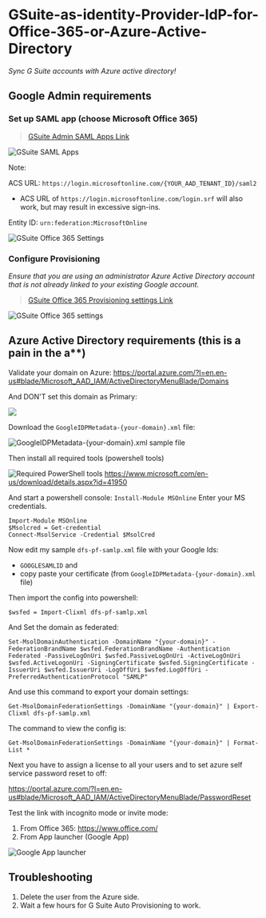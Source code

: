# GSuite-as-identity-Provider-IdP-for-Office-365-or-Azure-Active-Directory
_Sync G Suite accounts with Azure active directory!_

## Google Admin requirements
### Set up SAML app (choose Microsoft Office 365)

> [GSuite Admin SAML Apps Link](https://admin.google.com/AdminHome?fral=1#AppsList:serviceType=SAML_APPS)

![GSuite SAML Apps](https://i.imgur.com/qSIrLyN.png)

Note:

ACS URL: `https://login.microsoftonline.com/{YOUR_AAD_TENANT_ID}/saml2`
  - ACS URL of `https://login.microsoftonline.com/login.srf` will also work, but may result in excessive sign-ins.

Entity ID: `urn:federation:MicrosoftOnline`


![GSuite Office 365 Settings](https://i.imgur.com/0yEnR5m.png)

### Configure Provisioning

_Ensure that you are using an administrator Azure Active Directory account that is not already linked to your existing Google account._

> [GSuite Office 365 Provisioning settings Link](https://admin.google.com/AdminHome?fral=1#AppDetails:service=935556381546&flyout=provisioningSetupV2)

![GSuite Office 365 settings](https://i.imgur.com/giY8PmH.png)



## Azure Active Directory requirements (this is a pain in the a**)
Validate your domain on Azure:
https://portal.azure.com/?l=en.en-us#blade/Microsoft_AAD_IAM/ActiveDirectoryMenuBlade/Domains

And DON'T set this domain as Primary:

![](https://i.imgur.com/GhEaTXo.png)


Download the `GoogleIDPMetadata-{your-domain}.xml` file:

![GoogleIDPMetadata-{your-domain}.xml sample file](https://i.imgur.com/rNvQshH.png)

Then install all required tools (powershell tools)

![Required PowerShell tools](https://i.imgur.com/sSkF2vZ.png)
https://www.microsoft.com/en-us/download/details.aspx?id=41950

And start a powershell console:
`Install-Module MSOnline`
Enter your MS credentials.

```
Import-Module MSOnline
$Msolcred = Get-credential
Connect-MsolService -Credential $MsolCred
```

Now edit my sample `dfs-pf-samlp.xml` file with your Google Ids:

- `GOOGLESAMLID` and 
- copy paste your certificate (from `GoogleIDPMetadata-{your-domain}.xml` file)

Then import the config into powershell:
```
$wsfed = Import-Clixml dfs-pf-samlp.xml
```

And Set the domain as federated:
```
Set-MsolDomainAuthentication -DomainName "{your-domain}" -FederationBrandName $wsfed.FederationBrandName -Authentication Federated -PassiveLogOnUri $wsfed.PassiveLogOnUri -ActiveLogOnUri $wsfed.ActiveLogonUri -SigningCertificate $wsfed.SigningCertificate -IssuerUri $wsfed.IssuerUri -LogOffUri $wsfed.LogOffUri -PreferredAuthenticationProtocol "SAMLP"
```

And use this command to export your domain settings:
```
Get-MsolDomainFederationSettings -DomainName "{your-domain}" | Export-Clixml dfs-pf-samlp.xml
```

The command to view the config is:
```
Get-MsolDomainFederationSettings -DomainName "{your-domain}" | Format-List *
```

Next you have to assign a license to all your users and to set azure self service password reset to off:

https://portal.azure.com/?l=en.en-us#blade/Microsoft_AAD_IAM/ActiveDirectoryMenuBlade/PasswordReset

Test the link with incognito mode or invite mode:
1. From Office 365: https://www.office.com/
2. From App launcher (Google App)

![Google App launcher](https://i.imgur.com/UfVOBQ9.png)

## Troubleshooting

1. Delete the user from the Azure side.
1. Wait a few hours for G Suite Auto Provisioning to work.
